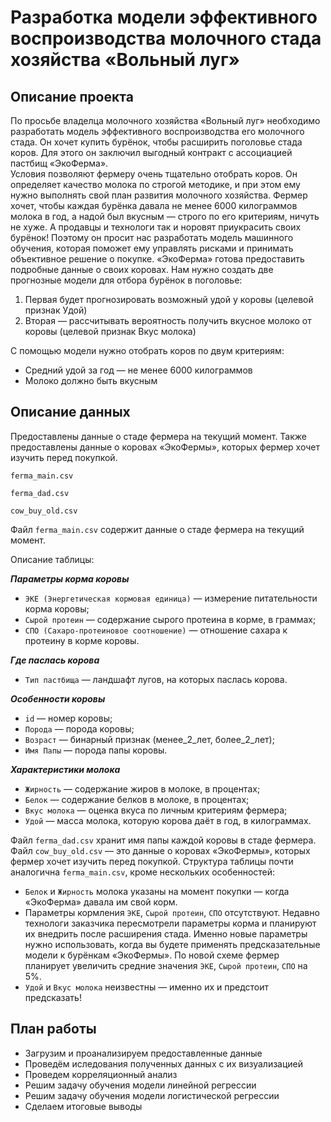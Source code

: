 # Разработка модели эффективного воспроизводства молочного стада хозяйства «Вольный луг»

## Описание проекта
По просьбе владелца молочного хозяйства «Вольный луг» необходимо разработать модель эффективного воспроизводства его молочного стада. Он хочет купить бурёнок, чтобы расширить поголовье стада коров. Для этого он заключил выгодный контракт с ассоциацией пастбищ «ЭкоФерма».   \
Условия позволяют фермеру очень тщательно отобрать коров. Он определяет качество молока по строгой методике, и при этом ему нужно выполнять свой план развития молочного хозяйства. Фермер хочет, чтобы каждая бурёнка давала не менее 6000 килограммов молока в год, а надой был вкусным — строго по его критериям, ничуть не хуже. А продавцы и технологи так и норовят приукрасить своих бурёнок!
Поэтому он просит нас разработать модель машинного обучения, которая поможет ему управлять рисками и принимать объективное решение о покупке. «ЭкоФерма» готова предоставить подробные данные о своих коровах. Нам нужно создать две прогнозные модели для отбора бурёнок в поголовье:
1.	Первая будет прогнозировать возможный удой у коровы (целевой признак Удой)
2.	Вторая — рассчитывать вероятность получить вкусное молоко от коровы (целевой признак Вкус молока)

С помощью модели нужно отобрать коров по двум критериям:  
- Средний удой за год — не менее 6000 килограммов
- Молоко должно быть вкусным

## Описание данных

Предоставлены данные о стаде фермера на текущий момент. Также предоставлены данные о коровах «ЭкоФермы», которых фермер хочет изучить перед покупкой. 

`ferma_main.csv`  

`ferma_dad.csv`   

`cow_buy_old.csv`    

Файл `ferma_main.csv` содержит данные о стаде фермера на текущий момент. 

Описание таблицы: 

***Параметры корма коровы***
- `ЭКЕ (Энергетическая кормовая единица)` — измерение питательности корма коровы;
- `Сырой протеин` — содержание сырого протеина в корме, в граммах;
- `СПО (Сахаро-протеиновое соотношение)` — отношение сахара к протеину в корме коровы.

***Где паслась корова***  
- `Тип пастбища` — ландшафт лугов, на которых паслась корова.  

***Особенности коровы***  
- `id` — номер коровы;  
- `Порода` — порода коровы;  
- `Возраст` — бинарный признак (менее_2_лет, более_2_лет);  
- `Имя Папы` — порода папы коровы.    

***Характеристики молока***  
- `Жирность` — содержание жиров в молоке, в процентах;
- `Белок` — содержание белков в молоке, в процентах;
- `Вкус молока` — оценка вкуса по личным критериям фермера;
- `Удой` — масса молока, которую корова даёт в год, в килограммах.  

Файл `ferma_dad.csv` хранит имя папы каждой коровы в стаде фермера.
Файл `cow_buy_old.csv` — это данные о коровах «ЭкоФермы», которых фермер хочет изучить перед покупкой. Структура таблицы почти аналогична `ferma_main.csv`, кроме нескольких особенностей:
- `Белок` и `Жирность` молока указаны на момент покупки — когда «ЭкоФерма» давала им свой корм.
- Параметры кормления `ЭКЕ`, `Сырой протеин`, `СПО` отсутствуют. Недавно технологи заказчика пересмотрели параметры корма и планируют их внедрить после расширения стада. Именно новые параметры нужно использовать, когда вы будете применять предсказательные модели к бурёнкам «ЭкоФермы». По новой схеме фермер планирует увеличить средние значения `ЭКЕ`, `Сырой протеин`, `СПО` на 5%.
- `Удой` и `Вкус молока` неизвестны — именно их и предстоит предсказать!

## План работы

- Загрузим и проанализируем предоставленные данные    
- Проведём иследования полученных данных с их визуализацией  
- Проведем корреляционный анализ  
- Решим задачу обучения модели линейной регрессии  
- Решим задачу обучения модели логистической регрессии  
- Сделаем итоговые выводы  
